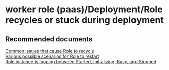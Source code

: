 <properties
	pageTitle="worker role (paas)/Deployment/Role recycles or stuck during deployment"
	description="worker role (paas)/Deployment/Role recycles or stuck during deployment"
	service="microsoft.classiccompute"
	resource="domainnames"
	authors="SelfHelpContentByChiragPa"
	displayOrder=""
	selfHelpType="generic"
	supportTopicIds="32565478"
	resourceTags=""
	productPesIds="13185"
	cloudEnvironments="public"
/>

# worker role (paas)/Deployment/Role recycles or stuck during deployment

## **Recommended documents**
[Common issues that cause Role to recycle](https://docs.microsoft.com/azure/cloud-services/cloud-services-troubleshoot-common-issues-which-cause-roles-recycle)<br>
[Various possible scenarios for Role to restart](https://blogs.msdn.microsoft.com/kwill/2016/03/08/paas-cloud-service-role-restart-scenarios/)<br>
[Role instance is looping between Started, Initializing, Busy, and Stopped](https://docs.microsoft.com/azure/cloud-services/cloud-services-troubleshoot-deployment-problems#problem-a-role-instance-is-looping-between-started-initializing-busy-and-stopped/)
